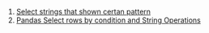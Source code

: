  1. [Select strings that shown certan pattern]
 2. [Pandas Select rows by condition and String Operations]
 
[Select strings that shown certan pattern]: https://stackoverflow.com/questions/11350770/select-by-partial-string-from-a-pandas-dataframe
[Pandas Select rows by condition and String Operations]: https://kanoki.org/2019/03/27/pandas-select-rows-by-condition-and-string-operations/
